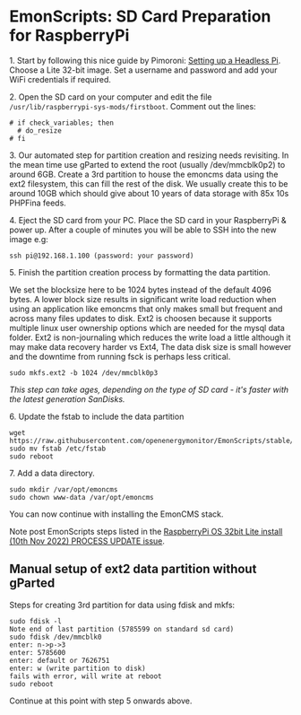 # EmonScripts: SD Card Preparation for RaspberryPi

1\. Start by following this nice guide by Pimoroni: [Setting up a Headless Pi](https://learn.pimoroni.com/article/setting-up-a-headless-pi). Choose a Lite 32-bit image. Set a username and password and add your WiFi credentials if required.

2\. Open the SD card on your computer and edit the file `/usr/lib/raspberrypi-sys-mods/firstboot`. Comment out the lines:

```
# if check_variables; then
  # do_resize
# fi
```


3\. Our automated step for partition creation and resizing needs revisiting. In the mean time use gParted to extend the root (usually /dev/mmcblk0p2) to around 6GB. Create a 3rd partition to house the emoncms data using the ext2 filesystem, this can fill the rest of the disk. We usually create this to be around 10GB which should give about 10 years of data storage with 85x 10s PHPFina feeds.

4\. Eject the SD card from your PC. Place the SD card in your RaspberryPi & power up. After a couple of minutes you will be able to SSH into the new image e.g:

`ssh pi@192.168.1.100 (password: your password)`

5\. Finish the partition creation process by formatting the data partition.

We set the blocksize here to be 1024 bytes instead of the default 4096 bytes. A lower block size results in significant write load reduction when using an application like emoncms that only makes small but frequent and across many files updates to disk. Ext2 is choosen because it supports multiple linux user ownership options which are needed for the mysql data folder. Ext2 is non-journaling which reduces the write load a little although it may make data recovery harder vs Ext4, The data disk size is small however and the downtime from running fsck is perhaps less critical.


```
sudo mkfs.ext2 -b 1024 /dev/mmcblk0p3
```

*This step can take ages, depending on the type of SD card - it's faster with the latest generation SanDisks.*

6\. Update the fstab to include the data partition

```
wget https://raw.githubusercontent.com/openenergymonitor/EmonScripts/stable/defaults/etc/fstab
sudo mv fstab /etc/fstab
sudo reboot
```

7\. Add a data directory.

```
sudo mkdir /var/opt/emoncms
sudo chown www-data /var/opt/emoncms
```

You can now continue with installing the EmonCMS stack.

Note post EmonScripts steps listed in the [RaspberryPi OS 32bit Lite install (10th Nov 2022) PROCESS UPDATE issue](https://github.com/openenergymonitor/EmonScripts/issues/148).

## Manual setup of ext2 data partition without gParted

Steps for creating 3rd partition for data using fdisk and mkfs:

```
sudo fdisk -l
Note end of last partition (5785599 on standard sd card)
sudo fdisk /dev/mmcblk0
enter: n->p->3
enter: 5785600
enter: default or 7626751
enter: w (write partition to disk)
fails with error, will write at reboot
sudo reboot
```

Continue at this point with step 5 onwards above.
